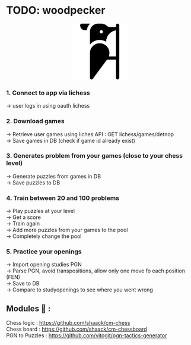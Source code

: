 # TODO: woodpecker

<p align="center">
<img width="150" heigth="150" src="front/assets/images/woodpecker.png">
</p>

### 1. Connect to app via lichess

-> user logs in using oauth lichess

### 2. Download games

-> Retrieve user games using liches API : GET lichess/games/detnop\
-> Save games in DB (check if game id already exist)

### 3. Generates problem from your games (close to your chess level)

-> Generate puzzles from games in DB\
-> Save puzzles to DB

### 4. Train between 20 and 100 problems

-> Play puzzles at your level\
-> Get a score\
-> Train again\
-> Add more puzzles from your games to the pool\
-> Completely change the pool

### 5. Practice your openings

-> Import opening studies PGN\
-> Parse PGN, avoid transpositions, allow only one move fo each position (FEN)\
-> Save to DB\
-> Compare to studyopenings to see where you went wrong

## Modules 🙏 :

Chess logic : https://github.com/shaack/cm-chess \
Chess board : https://github.com/shaack/cm-chessboard \
PGN to Puzzles : https://github.com/vitogit/pgn-tactics-generator
